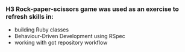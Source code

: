 ### H3 Rock-paper-scissors game was used as an exercise to refresh skills in:
  - building Ruby classes
  - Behaviour-Driven Development using RSpec
  - working with got repository workflow
